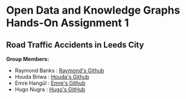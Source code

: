# Open Data and Knowledge Graphs Hands-On Assignment 1

## Road Traffic Accidents in Leeds City

**Group Members:**

- Raymond Banks : [Raymond's Github](https://github.com/rtbanks)
- Houda Briwa   : [Houda's Github](https://github.com/houdamya)
- Emre Hangül   : [Emre's Github](https://github.com/EmreHangul)
- Hugo Nugra    : [Hugo's GitHub](https://github.com/hugonugraM)
